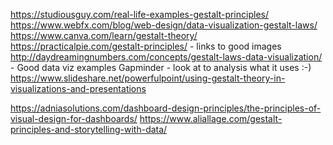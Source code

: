 https://studiousguy.com/real-life-examples-gestalt-principles/
https://www.webfx.com/blog/web-design/data-visualization-gestalt-laws/
https://www.canva.com/learn/gestalt-theory/
https://practicalpie.com/gestalt-principles/ - links to good images
http://daydreamingnumbers.com/concepts/gestalt-laws-data-visualization/ - Good data viz examples
Gapminder - look at to analysis what it uses :-)
https://www.slideshare.net/powerfulpoint/using-gestalt-theory-in-visualizations-and-presentations

https://adniasolutions.com/dashboard-design-principles/the-principles-of-visual-design-for-dashboards/
https://www.aliallage.com/gestalt-principles-and-storytelling-with-data/